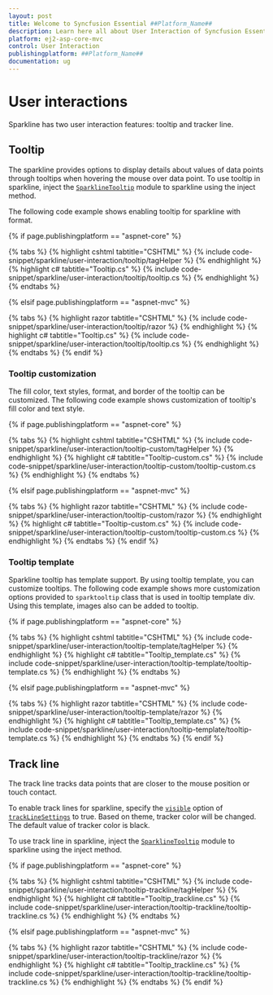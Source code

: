```yaml
---
layout: post
title: Welcome to Syncfusion Essential ##Platform_Name##
description: Learn here all about User Interaction of Syncfusion Essential ##Platform_Name## widgets based on HTML5 and jQuery.
platform: ej2-asp-core-mvc
control: User Interaction
publishingplatform: ##Platform_Name##
documentation: ug
---
```



# User interactions

Sparkline has two user interaction features: tooltip and tracker line.

## Tooltip

The sparkline provides options to display details about values of data points through tooltips when hovering the mouse over data point. To use tooltip in sparkline, inject the [`SparklineTooltip`](https://help.syncfusion.com/cr/aspnetcore-js2/Syncfusion.EJ2~Syncfusion.EJ2.Charts.SparklineSparklineTooltipSettings.html) module to sparkline using the inject method.

The following code example shows enabling tooltip for sparkline with format.

{% if page.publishingplatform == "aspnet-core" %}

{% tabs %}
{% highlight cshtml tabtitle="CSHTML" %}
{% include code-snippet/sparkline/user-interaction/tooltip/tagHelper %}
{% endhighlight %}
{% highlight c# tabtitle="Tooltip.cs" %}
{% include code-snippet/sparkline/user-interaction/tooltip/tooltip.cs %}
{% endhighlight %}
{% endtabs %}

{% elsif page.publishingplatform == "aspnet-mvc" %}

{% tabs %}
{% highlight razor tabtitle="CSHTML" %}
{% include code-snippet/sparkline/user-interaction/tooltip/razor %}
{% endhighlight %}
{% highlight c# tabtitle="Tooltip.cs" %}
{% include code-snippet/sparkline/user-interaction/tooltip/tooltip.cs %}
{% endhighlight %}
{% endtabs %}
{% endif %}



### Tooltip customization

The fill color, text styles, format, and border of the tooltip can be customized. The following code example shows customization of tooltip's fill color and text style.

{% if page.publishingplatform == "aspnet-core" %}

{% tabs %}
{% highlight cshtml tabtitle="CSHTML" %}
{% include code-snippet/sparkline/user-interaction/tooltip-custom/tagHelper %}
{% endhighlight %}
{% highlight c# tabtitle="Tooltip-custom.cs" %}
{% include code-snippet/sparkline/user-interaction/tooltip-custom/tooltip-custom.cs %}
{% endhighlight %}
{% endtabs %}

{% elsif page.publishingplatform == "aspnet-mvc" %}

{% tabs %}
{% highlight razor tabtitle="CSHTML" %}
{% include code-snippet/sparkline/user-interaction/tooltip-custom/razor %}
{% endhighlight %}
{% highlight c# tabtitle="Tooltip-custom.cs" %}
{% include code-snippet/sparkline/user-interaction/tooltip-custom/tooltip-custom.cs %}
{% endhighlight %}
{% endtabs %}
{% endif %}



### Tooltip template

Sparkline tooltip has template support. By using tooltip template, you can customize tooltips. The following code example shows more customization options provided to  `sparktooltip` class that is used in tooltip template div. Using this template, images also can be added to tooltip.

{% if page.publishingplatform == "aspnet-core" %}

{% tabs %}
{% highlight cshtml tabtitle="CSHTML" %}
{% include code-snippet/sparkline/user-interaction/tooltip-template/tagHelper %}
{% endhighlight %}
{% highlight c# tabtitle="Tooltip_template.cs" %}
{% include code-snippet/sparkline/user-interaction/tooltip-template/tooltip-template.cs %}
{% endhighlight %}
{% endtabs %}

{% elsif page.publishingplatform == "aspnet-mvc" %}

{% tabs %}
{% highlight razor tabtitle="CSHTML" %}
{% include code-snippet/sparkline/user-interaction/tooltip-template/razor %}
{% endhighlight %}
{% highlight c# tabtitle="Tooltip_template.cs" %}
{% include code-snippet/sparkline/user-interaction/tooltip-template/tooltip-template.cs %}
{% endhighlight %}
{% endtabs %}
{% endif %}



## Track line

The track line tracks data points that are closer to the mouse position or touch contact.

To enable track lines for sparkline, specify the [`visible`](https://help.syncfusion.com/cr/aspnetcore-js2/Syncfusion.EJ2~Syncfusion.EJ2.Charts.SparklineTrackLineSettings~Visible.html) option of  [`trackLineSettings`](https://help.syncfusion.com/cr/aspnetcore-js2/Syncfusion.EJ2~Syncfusion.EJ2.Charts.SparklineTrackLineSettings.html) to true. Based on theme, tracker color will be changed. The default value of tracker color is black.

To use track line in sparkline, inject the [`SparklineTooltip`](https://help.syncfusion.com/cr/aspnetcore-js2/Syncfusion.EJ2~Syncfusion.EJ2.Charts.SparklineSparklineTooltipSettings.html) module to sparkline using the inject method.

{% if page.publishingplatform == "aspnet-core" %}

{% tabs %}
{% highlight cshtml tabtitle="CSHTML" %}
{% include code-snippet/sparkline/user-interaction/tooltip-trackline/tagHelper %}
{% endhighlight %}
{% highlight c# tabtitle="Tooltip_trackline.cs" %}
{% include code-snippet/sparkline/user-interaction/tooltip-trackline/tooltip-trackline.cs %}
{% endhighlight %}
{% endtabs %}

{% elsif page.publishingplatform == "aspnet-mvc" %}

{% tabs %}
{% highlight razor tabtitle="CSHTML" %}
{% include code-snippet/sparkline/user-interaction/tooltip-trackline/razor %}
{% endhighlight %}
{% highlight c# tabtitle="Tooltip_trackline.cs" %}
{% include code-snippet/sparkline/user-interaction/tooltip-trackline/tooltip-trackline.cs %}
{% endhighlight %}
{% endtabs %}
{% endif %}

